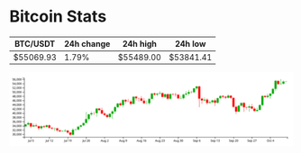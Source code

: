 # Bitcoin Stats

BTC/USDT|24h change|24h high|24h low|
|---|---|---|---|
|$55069.93|1.79%|$55489.00|$53841.41|

<img src="./chart.svg">
